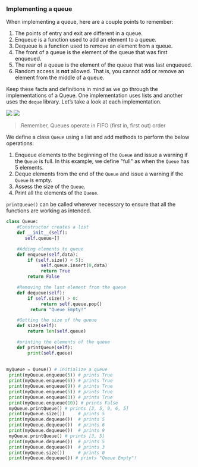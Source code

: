 ### Implementing a queue

When implementing a queue, here are a couple points to remember:

1. The points of entry and exit are different in a queue.
2. Enqueue is a function used to add an element to a queue.
3. Dequeue is a function used to remove an element from a queue.
4. The front of a queue is the element of the queue that was first enqueued.
5. The rear of a queue is the element of the queue that was last enqueued. 
6. Random access is **not** allowed. That is, you cannot add or remove an element from the middle of a queue.

Keep these facts and definitions in mind as we go through the implementations of a Queue. One implementation uses lists and another uses the `deque` library. Let’s take a look at each implementation.

<img src = "https://www.tutorialspoint.com/data_structures_algorithms/images/queue_dequeue_diagram.jpg">

<img src = "https://www.tutorialspoint.com/data_structures_algorithms/images/queue_enqueue_diagram.jpg">

> Remember, Queues operate in FIFO (first in, first out) order

We define a class `Queue` using a list and add methods to perform the below operations:

1. Enqueue elements to the beginning of the `Queue` and issue a warning if the `Queue` is full. In this example, we define "full" as when the `Queue` has 5 elements.
 2. Deque elements from the end of the `Queue` and issue a warning if the `Queue` is empty.
 3. Assess the size of the `Queue`.
 4. Print all the elements of the `Queue`.
 
 `printQueue()` can be called wherever necessary to ensure that all the functions are working as intended.

```python
class Queue:
    #Constructor creates a list
    def __init__(self):
       self.queue=[]

    #Adding elements to queue
    def enqueue(self,data):
        if (self.size() < 5):
             self.queue.insert(0,data)
             return True
        return False

    #Removing the last element from the queue
    def dequeue(self):
        if self.size() > 0:
             return self.queue.pop()
         return "Queue Empty!"  

    #Getting the size of the queue
    def size(self):
        return len(self.queue)

    #printing the elements of the queue
    def printQueue(self):
        print(self.queue)
        
 
myQueue = Queue() # initialize a queue
 print(myQueue.enqueue(5)) # prints True
 print(myQueue.enqueue(6)) # prints True
 print(myQueue.enqueue(9)) # prints True
 print(myQueue.enqueue(5)) # prints True
 print(myQueue.enqueue(3)) # prints True
 print(myQueue.enqueue(10)) # prints False
 myQueue.printQueue() # prints [3, 5, 9, 6, 5]
 print(myQueue.size())     # prints 5
 print(myQueue.dequeue())  # prints 5
 print(myQueue.dequeue())  # prints 6
 print(myQueue.dequeue())  # prints 9
 myQueue.printQueue() # prints [3, 5]
 print(myQueue.dequeue())  # prints 5
 print(myQueue.dequeue())  # prints 3
 print(myQueue.size())     # prints 0
 print(myQueue.dequeue()) # prints "Queue Empty"!
```

